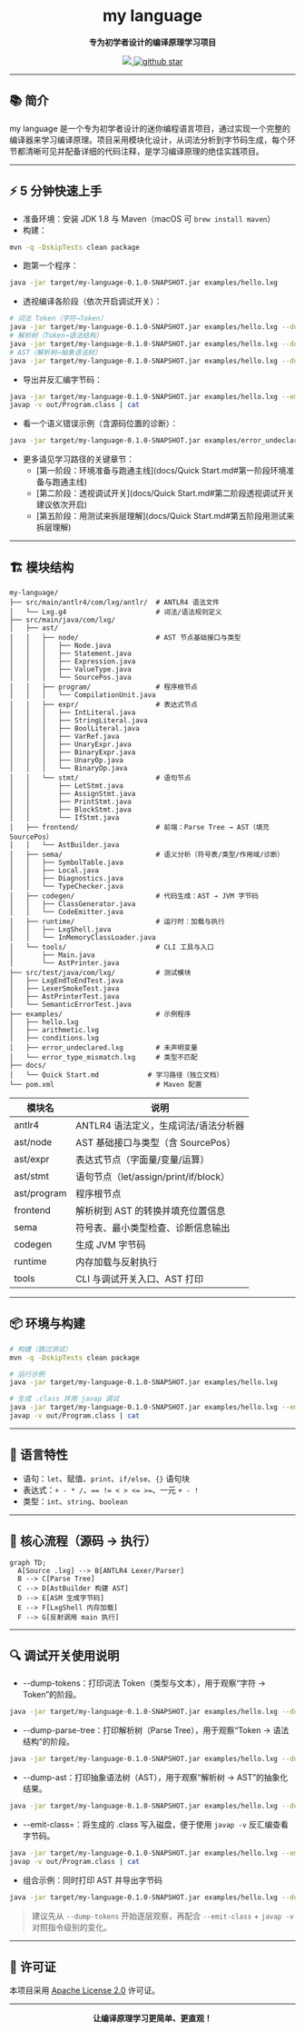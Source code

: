 <h1 align="center">my language</h1>
<p align="center">
  <strong>专为初学者设计的编译原理学习项目</strong>
</p>
<p align="center">
    <a target="_blank" href='https://www.apache.org/licenses/LICENSE-2.0.html'>
        <img src='https://img.shields.io/badge/license-Apache%202.0-blue.svg'/>
    </a>
    <a target="_blank" href="https://github.com/xiangganLuo/my-language">
        <img src="https://img.shields.io/github/stars/xiangganLuo/my-language.svg?style=social" alt="github star"/>
    </a>
</p>


---

## 📚 简介

my language 是一个专为初学者设计的迷你编程语言项目，通过实现一个完整的编译器来学习编译原理。项目采用模块化设计，从词法分析到字节码生成，每个环节都清晰可见并配备详细的代码注释，是学习编译原理的绝佳实践项目。

---

## ⚡ 5 分钟快速上手

- 准备环境：安装 JDK 1.8 与 Maven（macOS 可 `brew install maven`）
- 构建：
```bash
mvn -q -DskipTests clean package
```
- 跑第一个程序：
```bash
java -jar target/my-language-0.1.0-SNAPSHOT.jar examples/hello.lxg
```
- 透视编译各阶段（依次开启调试开关）：
```bash
# 词法 Token（字符→Token）
java -jar target/my-language-0.1.0-SNAPSHOT.jar examples/hello.lxg --dump-tokens
# 解析树（Token→语法结构）
java -jar target/my-language-0.1.0-SNAPSHOT.jar examples/hello.lxg --dump-parse-tree | cat
# AST（解析树→抽象语法树）
java -jar target/my-language-0.1.0-SNAPSHOT.jar examples/hello.lxg --dump-ast
```
- 导出并反汇编字节码：
```bash
java -jar target/my-language-0.1.0-SNAPSHOT.jar examples/hello.lxg --emit-class=out/Program.class
javap -v out/Program.class | cat
```
- 看一个语义错误示例（含源码位置的诊断）：
```bash
java -jar target/my-language-0.1.0-SNAPSHOT.jar examples/error_undeclared.lxg
```
- 更多请见学习路径的关键章节：
  - [第一阶段：环境准备与跑通主线](docs/Quick Start.md#第一阶段环境准备与跑通主线)
  - [第二阶段：透视调试开关](docs/Quick Start.md#第二阶段透视调试开关建议依次开启)
  - [第五阶段：用测试来拆层理解](docs/Quick Start.md#第五阶段用测试来拆层理解)

---

## 🏗️ 模块结构

```
my-language/
├── src/main/antlr4/com/lxg/antlr/  # ANTLR4 语法文件
│   └── Lxg.g4                      # 词法/语法规则定义
├── src/main/java/com/lxg/
│   ├── ast/
│   │   ├── node/                   # AST 节点基础接口与类型
│   │   │   ├── Node.java
│   │   │   ├── Statement.java
│   │   │   ├── Expression.java
│   │   │   ├── ValueType.java
│   │   │   └── SourcePos.java
│   │   ├── program/                # 程序根节点
│   │   │   └── CompilationUnit.java
│   │   ├── expr/                   # 表达式节点
│   │   │   ├── IntLiteral.java
│   │   │   ├── StringLiteral.java
│   │   │   ├── BoolLiteral.java
│   │   │   ├── VarRef.java
│   │   │   ├── UnaryExpr.java
│   │   │   ├── BinaryExpr.java
│   │   │   ├── UnaryOp.java
│   │   │   └── BinaryOp.java
│   │   └── stmt/                   # 语句节点
│   │       ├── LetStmt.java
│   │       ├── AssignStmt.java
│   │       ├── PrintStmt.java
│   │       ├── BlockStmt.java
│   │       └── IfStmt.java
│   ├── frontend/                   # 前端：Parse Tree → AST（填充 SourcePos）
│   │   └── AstBuilder.java
│   ├── sema/                       # 语义分析（符号表/类型/作用域/诊断）
│   │   ├── SymbolTable.java
│   │   ├── Local.java
│   │   ├── Diagnostics.java
│   │   └── TypeChecker.java
│   ├── codegen/                    # 代码生成：AST → JVM 字节码
│   │   ├── ClassGenerator.java
│   │   └── CodeEmitter.java
│   ├── runtime/                    # 运行时：加载与执行
│   │   ├── LxgShell.java
│   │   └── InMemoryClassLoader.java
│   └── tools/                      # CLI 工具与入口
│       ├── Main.java
│       └── AstPrinter.java
├── src/test/java/com/lxg/          # 测试模块
│   ├── LxgEndToEndTest.java
│   ├── LexerSmokeTest.java
│   ├── AstPrinterTest.java
│   └── SemanticErrorTest.java
├── examples/                       # 示例程序
│   ├── hello.lxg
│   ├── arithmetic.lxg
│   ├── conditions.lxg
│   ├── error_undeclared.lxg        # 未声明变量
│   └── error_type_mismatch.lxg     # 类型不匹配
├── docs/
│   └── Quick Start.md            # 学习路径（独立文档）
└── pom.xml                         # Maven 配置
```

| 模块名                    | 说明                                   |
|--------------------------|----------------------------------------|
| antlr4                   | ANTLR4 语法定义，生成词法/语法分析器     |
| ast/node                 | AST 基础接口与类型（含 SourcePos）        |
| ast/expr                 | 表达式节点（字面量/变量/运算）           |
| ast/stmt                 | 语句节点（let/assign/print/if/block）    |
| ast/program              | 程序根节点                               |
| frontend                 | 解析树到 AST 的转换并填充位置信息         |
| sema                     | 符号表、最小类型检查、诊断信息输出        |
| codegen                  | 生成 JVM 字节码                           |
| runtime                  | 内存加载与反射执行                        |
| tools                    | CLI 与调试开关入口、AST 打印              |

---

## 📦 环境与构建

```bash
# 构建（跳过测试）
mvn -q -DskipTests clean package

# 运行示例
java -jar target/my-language-0.1.0-SNAPSHOT.jar examples/hello.lxg

# 生成 .class 并用 javap 调试
java -jar target/my-language-0.1.0-SNAPSHOT.jar examples/hello.lxg --emit-class=out/Program.class
javap -v out/Program.class | cat
```

---

## 📝 语言特性

- 语句：`let`、赋值、`print`、`if/else`、`{}` 语句块
- 表达式：`+ - * /`、`== != < > <= >=`、一元 `+ - !`
- 类型：`int`、`string`、`boolean`

---

## 🔧 核心流程（源码 → 执行）

```mermaid
graph TD;
  A[Source .lxg] --> B[ANTLR4 Lexer/Parser]
  B --> C[Parse Tree]
  C --> D[AstBuilder 构建 AST]
  D --> E[ASM 生成字节码]
  E --> F[LxgShell 内存加载]
  F --> G[反射调用 main 执行]
```

---

## 🔍 调试开关使用说明

- --dump-tokens：打印词法 Token（类型与文本），用于观察“字符 → Token”的阶段。
```bash
java -jar target/my-language-0.1.0-SNAPSHOT.jar examples/hello.lxg --dump-tokens
```

- --dump-parse-tree：打印解析树（Parse Tree），用于观察“Token → 语法结构”的阶段。
```bash
java -jar target/my-language-0.1.0-SNAPSHOT.jar examples/hello.lxg --dump-parse-tree | cat
```

- --dump-ast：打印抽象语法树（AST），用于观察“解析树 → AST”的抽象化结果。
```bash
java -jar target/my-language-0.1.0-SNAPSHOT.jar examples/hello.lxg --dump-ast
```

- --emit-class=<path>：将生成的 .class 写入磁盘，便于使用 `javap -v` 反汇编查看字节码。
```bash
java -jar target/my-language-0.1.0-SNAPSHOT.jar examples/hello.lxg --emit-class=out/Program.class
javap -v out/Program.class | cat
```

- 组合示例：同时打印 AST 并导出字节码
```bash
java -jar target/my-language-0.1.0-SNAPSHOT.jar examples/hello.lxg --dump-ast --emit-class=out/Program.class
```

> 建议先从 `--dump-tokens` 开始逐层观察，再配合 `--emit-class` + `javap -v` 对照指令级别的变化。

---

## 📄 许可证

本项目采用 [Apache License 2.0](LICENSE) 许可证。

---

<p align="center">
  <strong>让编译原理学习更简单、更直观！</strong>
</p> 